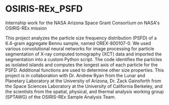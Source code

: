 # OSIRIS-REx_PSFD
Internship work for the NASA Arizona Space Grant Consortium on NASA's OSIRIS-REx mission

This project analyzes the particle size frequency distribution (PSFD) of a 6.4-gram aggregate Bennu sample, named OREX-800107-0. We used various convolutional neural networks for image processing for particle segmentation of X-ray computed tomography (XCT) data and imported the segmentation into a custom Python script. The code identifies the particles as isolated islands and computes the longest axis of each particle for the PSFD. Additional functions are used to determine other size properties.
This project is in collaboration with Dr. Andrew Ryan from the Lunar and Planetary Laboratory at the University of Arizona, Dr. Zack Gainsforth from the Space Sciences Laboratory at the University of California Berkeley, and the scientists from the spatial, physical, and thermal analysis working group (SPTAWG) of the OSIRIS-REx Sample Analysis Team.
